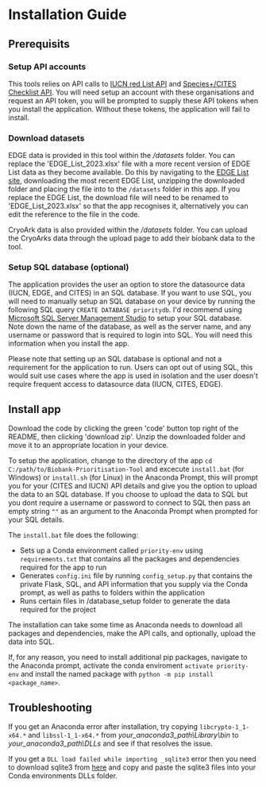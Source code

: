 # Installation Guide

## Prerequisits
### Setup API accounts
This tools relies on API calls to [IUCN red List API](https://apiv3.iucnredlist.org/) and [Species+/CITES Checklist API](https://api.speciesplus.net/). 
You will need setup an account with these organisations and request an API token, you will be prompted to supply these
API tokens when you install the application. Without these tokens, the application will fail to install.

### Download datasets
EDGE data is provided in this tool within the <i>/datasets</i> folder. You can replace the 'EDGE_List_2023.xlsx' file with a more recent version of EDGE List data as they become available. Do this by navigating to the [EDGE List site](https://www.edgeofexistence.org/edge-lists/), downloading the most recent EDGE List, unzipping the downloaded folder and placing the file into to the `/datasets` folder in this app. If you replace the EDGE List, the download file will need to be renamed to 'EDGE_List_2023.xlsx' so that the app recognises it, alternatively you can edit the reference to the file in the code.

CryoArk data is also provided within the <i>/datasets</i> folder. You can upload the CryoArks data through the upload page to add their biobank data to the tool.

### Setup SQL database (optional)
The application provides the user an option to store the datasource data (IUCN, EDGE, and CITES) in an SQL database. If you want to use SQL, you will need to manually setup an SQL database on your device by running the following SQL query `CREATE DATABASE prioritydb`. I'd recommend using [Microsoft SQL Server Management Studio](https://learn.microsoft.com/en-us/sql/ssms/release-notes-ssms?view=sql-server-ver16#previous-ssms-releases) to setup your SQL database.
Note down the name of the database, as well as the server name, and any username or password that is required to login into SQL. You will need this information when you install the app.

Please note that setting up an SQL database is optional and not a requirement for the application to run. Users can opt out of using SQL, this would suit use cases where the app is used in isolation and the user doesn't require frequent access to datasource data (IUCN, CITES, EDGE).

## Install app
Download the code by clicking the green 'code' button top right of the README, then clicking 'download zip'. Unzip the downloaded folder and move it to an appropriate location in your device.

To setup the application, change to the directory of the app `cd C:/path/to/Biobank-Prioritisation-Tool` and excecute `install.bat` (for Windows) or `install.sh` (for Linux) in the Anaconda Prompt, this will prompt you for your (CITES and IUCN) API details and give you the option to upload the data to an SQL database. If you choose to upload the data to SQL but you dont require a username or password to connect to SQL then pass an empty string `""` as an argument to the Anaconda Prompt when prompted for your SQL details.

The `install.bat` file does the following:
- Sets up a Conda environment called `priority-env` using `requirements.txt` that contains all the packages and dependencies required for the app to run
- Generates `config.ini` file by running `config_setup.py` that contains the private Flask, SQL, and API information that you supply via the Conda prompt, as well as paths to folders within the application
- Runs certain files in /database_setup folder to generate the data required for the project

The installation can take some time as Anaconda needs to download all packages and dependencies, make the API calls, and optionally, upload the data into SQL.

If, for any reason, you need to install additional pip packages, navigate to the 
Anaconda prompt, activate the conda enviroment `activate priority-env` and install the named package with `python -m pip install <package_name>`.


## Troubleshooting
If you get an Anaconda error after installation, try copying `libcrypto-1_1-x64.*` and `libssl-1_1-x64.*` from *your_anaconda3_path\Library\bin* to *your_anaconda3_path\DLLs* and see if that resolves the issue.

If you get a `DLL load failed while importing _sqlite3` error then you need to download sqlite3 from [here](https://www.sqlite.org/download.html)
and copy and paste the sqlite3 files into your Conda environments DLLs folder.